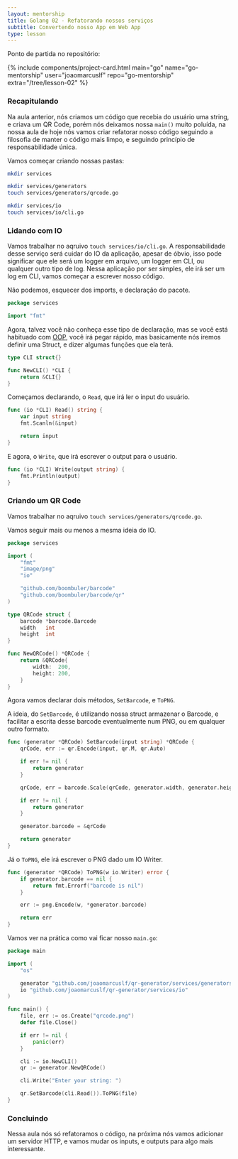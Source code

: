```yaml
---
layout: mentorship
title: Golang 02 - Refatorando nossos serviços
subtitle: Convertendo nosso App em Web App
type: lesson
---
```


Ponto de partida no repositório:

<div>
  {%
    include components/project-card.html
      main="go"
      name="go-mentorship"
      user="joaomarcuslf"
      repo="go-mentorship"
      extra="/tree/lesson-02"
  %}
</div>

### Recapitulando

Na aula anterior, nós criamos um código que recebia do usuário uma string, e criava um QR Code, porém nós deixamos nossa `main()` muito poluída, na nossa aula de hoje nós vamos criar refatorar nosso código seguindo a filosofia de manter o código mais limpo, e seguindo princípio de responsabilidade única.

Vamos começar criando nossas pastas:

```bash
mkdir services

mkdir services/generators
touch services/generators/qrcode.go

mkdir services/io
touch services/io/cli.go
```

### Lidando com IO

Vamos trabalhar no aqruivo `touch services/io/cli.go`. A responsabilidade desse serviço será cuidar do IO da aplicação, apesar de óbvio, isso pode significar que ele será um logger em arquivo, um logger em CLI, ou qualquer outro tipo de log. Nessa aplicação por ser simples, ele irá ser um log em CLI, vamos começar a escrever nosso código.

Não podemos, esquecer dos imports, e declaração do pacote.

```go
package services

import "fmt"
```

Agora, talvez você não conheça esse tipo de declaração, mas se você está habituado com [OOP](https://en.wikipedia.org/wiki/Object-oriented_programming), você irá pegar rápido, mas basicamente nós iremos definir uma Struct, e dizer algumas funções que ela terá.

```go
type CLI struct{}

func NewCLI() *CLI {
	return &CLI{}
}
```

Começamos declarando, o `Read`, que irá ler o input do usuário.

```go
func (io *CLI) Read() string {
	var input string
	fmt.Scanln(&input)

	return input
}
```

E agora, o `Write`, que irá escrever o output para o usuário.

```go
func (io *CLI) Write(output string) {
	fmt.Println(output)
}
```

### Criando um QR Code

Vamos trabalhar no aqruivo `touch services/generators/qrcode.go`.

Vamos seguir mais ou menos a mesma ideia do IO.

```go
package services

import (
	"fmt"
	"image/png"
	"io"

	"github.com/boombuler/barcode"
	"github.com/boombuler/barcode/qr"
)

type QRCode struct {
	barcode *barcode.Barcode
	width   int
	height  int
}

func NewQRCode() *QRCode {
	return &QRCode{
		width:  200,
		height: 200,
	}
}
```

Agora vamos declarar dois métodos, `SetBarcode`, e `ToPNG`.

A ideia, do `SetBarcode`, é utilizando nossa struct armazenar o Barcode, e facilitar a escrita desse barcode eventualmente num PNG, ou em qualquer outro formato.

```go
func (generator *QRCode) SetBarcode(input string) *QRCode {
	qrCode, err := qr.Encode(input, qr.M, qr.Auto)

	if err != nil {
		return generator
	}

	qrCode, err = barcode.Scale(qrCode, generator.width, generator.height)

	if err != nil {
		return generator
	}

	generator.barcode = &qrCode

	return generator
}
```

Já o `ToPNG`, ele irá escrever o PNG dado um IO Writer.

```go
func (generator *QRCode) ToPNG(w io.Writer) error {
	if generator.barcode == nil {
		return fmt.Errorf("barcode is nil")
	}

	err := png.Encode(w, *generator.barcode)

	return err
}
```

Vamos ver na prática como vai ficar nosso `main.go`:

```go
package main

import (
	"os"

	generator "github.com/joaomarcuslf/qr-generator/services/generators"
	io "github.com/joaomarcuslf/qr-generator/services/io"
)

func main() {
	file, err := os.Create("qrcode.png")
	defer file.Close()

	if err != nil {
		panic(err)
	}

	cli := io.NewCLI()
	qr := generator.NewQRCode()

	cli.Write("Enter your string: ")

	qr.SetBarcode(cli.Read()).ToPNG(file)
}
```

### Concluindo

Nessa aula nós só refatoramos o código, na próxima nós vamos adicionar um servidor HTTP, e vamos mudar os inputs, e outputs para algo mais interessante.
